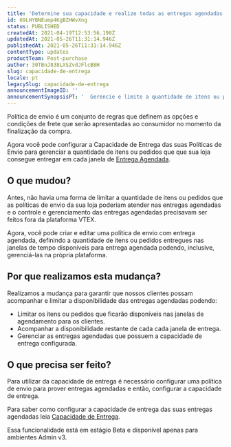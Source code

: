 ```yaml
---
title: 'Determine sua capacidade e realize todas as entregas agendadas'
id: 69LHYBNEump4KgBZHWvXng
status: PUBLISHED
createdAt: 2021-04-19T12:53:56.198Z
updatedAt: 2021-05-26T11:31:14.946Z
publishedAt: 2021-05-26T11:31:14.946Z
contentType: updates
productTeam: Post-purchase
author: 30TBnJ838LXSZvdJFlcB8H
slug: capacidade-de-entrega
locale: pt
legacySlug: capacidade-de-entrega
announcementImageID: ''
announcementSynopsisPT: '  Gerencie e limite a quantidade de itens ou pedidos das suas janelas de entregas agendadas.'
---
```



Política de envio é um conjunto de regras que definem as opções e condições de frete que serão apresentadas ao consumidor no momento da finalização da compra.

Agora você pode configurar a Capacidade de Entrega das suas Políticas de Envio para gerenciar a quantidade de itens ou pedidos que que sua loja consegue entregar em cada janela de  [Entrega Agendada](https://help.vtex.com/pt/tutorial/entrega-agendada--22g3HAVCGLFiU7xugShOBi).

## O que mudou?

Antes, não havia uma forma de limitar a quantidade de itens ou pedidos que as políticas de envio da sua loja poderiam atender nas entregas agendadas e o  controle  e gerenciamento das entregas agendadas precisavam ser feitos fora da plataforma VTEX. 

Agora, você pode criar e editar uma política de envio com entrega agendada, definindo a quantidade de itens ou pedidos entregues nas janelas de tempo disponíveis para entrega agendada podendo, inclusive, gerenciá-las na própria plataforma.

## Por que realizamos esta mudança?

Realizamos a mudança para garantir que  nossos clientes possam acompanhar e limitar a disponibilidade das entregas agendadas podendo:

*   Limitar os itens ou pedidos que ficarão disponíveis nas janelas de agendamento para os clientes.
*   Acompanhar a disponibilidade restante de cada cada janela de entrega.
*   Gerenciar as entregas agendadas que possuem a capacidade de entrega configurada.

## O que precisa ser feito?

Para utilizar da capacidade de entrega é necessário configurar uma  política de envio para prover  entregas agendadas e então, configurar a capacidade de entrega.

Para saber como configurar a capacidade de entrega das suas entregas agendadas leia  [Capacidade de Entrega](https://help.vtex.com/pt/tutorial/gerenciar-capacidade-de-entrega--2y217FQZCjD0I1n62yxVcz).

<div class="alert alert-info">
Essa funcionalidade está em estágio Beta e disponível apenas para ambientes Admin v3. 
</div>
